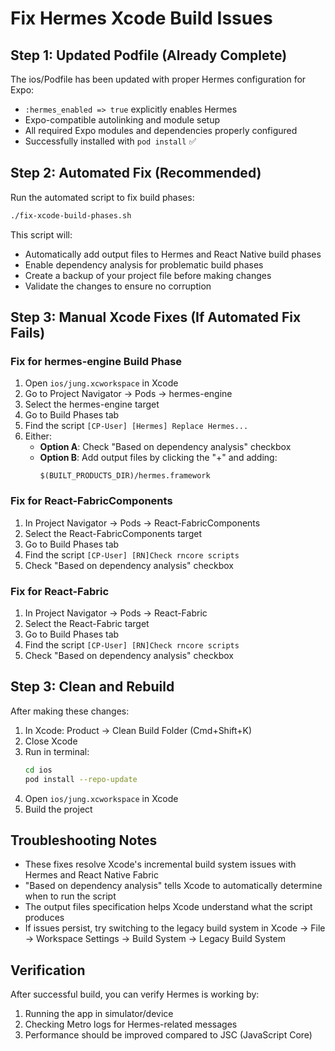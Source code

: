 # Fix Hermes Xcode Build Issues

## Step 1: Updated Podfile (Already Complete)
The ios/Podfile has been updated with proper Hermes configuration for Expo:
- `:hermes_enabled => true` explicitly enables Hermes
- Expo-compatible autolinking and module setup
- All required Expo modules and dependencies properly configured
- Successfully installed with `pod install` ✅

## Step 2: Automated Fix (Recommended)

Run the automated script to fix build phases:
```bash
./fix-xcode-build-phases.sh
```

This script will:
- Automatically add output files to Hermes and React Native build phases
- Enable dependency analysis for problematic build phases
- Create a backup of your project file before making changes
- Validate the changes to ensure no corruption

## Step 3: Manual Xcode Fixes (If Automated Fix Fails)

### Fix for hermes-engine Build Phase
1. Open `ios/jung.xcworkspace` in Xcode
2. Go to Project Navigator → Pods → hermes-engine
3. Select the hermes-engine target
4. Go to Build Phases tab
5. Find the script `[CP-User] [Hermes] Replace Hermes...`
6. Either:
   - **Option A**: Check "Based on dependency analysis" checkbox
   - **Option B**: Add output files by clicking the "+" and adding:
     ```
     $(BUILT_PRODUCTS_DIR)/hermes.framework
     ```

### Fix for React-FabricComponents
1. In Project Navigator → Pods → React-FabricComponents
2. Select the React-FabricComponents target
3. Go to Build Phases tab
4. Find the script `[CP-User] [RN]Check rncore scripts`
5. Check "Based on dependency analysis" checkbox

### Fix for React-Fabric
1. In Project Navigator → Pods → React-Fabric
2. Select the React-Fabric target
3. Go to Build Phases tab
4. Find the script `[CP-User] [RN]Check rncore scripts`
5. Check "Based on dependency analysis" checkbox

## Step 3: Clean and Rebuild
After making these changes:
1. In Xcode: Product → Clean Build Folder (Cmd+Shift+K)
2. Close Xcode
3. Run in terminal:
   ```bash
   cd ios
   pod install --repo-update
   ```
4. Open `ios/jung.xcworkspace` in Xcode
5. Build the project

## Troubleshooting Notes
- These fixes resolve Xcode's incremental build system issues with Hermes and React Native Fabric
- "Based on dependency analysis" tells Xcode to automatically determine when to run the script
- The output files specification helps Xcode understand what the script produces
- If issues persist, try switching to the legacy build system in Xcode → File → Workspace Settings → Build System → Legacy Build System

## Verification
After successful build, you can verify Hermes is working by:
1. Running the app in simulator/device
2. Checking Metro logs for Hermes-related messages
3. Performance should be improved compared to JSC (JavaScript Core)
